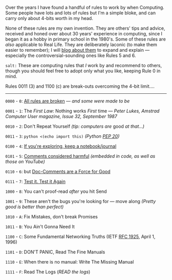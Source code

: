 <!--
.. title: Mike's 4-Bit Rules of Computing
.. slug: 4-bit-rules
.. date: 2015-03-18 11:36:26 UTC+11:00
.. tags: 4-bit-rules
.. category: 
.. link: 
.. description: 
.. type: text
-->

Over the years I have found a handful of rules to work by when
Computing. Some people have lots and lots of rules but I'm a simple
bloke, and can carry only about 4-bits worth in my head.

None of these rules are my own invention. They are others' tips and advice,
received and honed over about 30 years' experience in computing, since I began
it as a hobby in primary school in the 1980's. Some of these rules are *also*
applicable to Real Life. They are deliberately laconic (to make them easier to
remember); I will [blog about them](/tags/4-bit-rules.html) to expand and
explain — especially the controversial-sounding ones like Rules 5 and 6.

`salt:` These are computing rules that *I* work by and recommend to
others, though you should feel free to adopt only what you like,
keeping Rule 0 in mind.

Rules 0011 (3) and 1100 (c) are break-outs overcoming the 4-bit limit….

----

`0000` - `0`: [All rules are broken](/blog/2015/4-bit-rules-of-computing-part-0.html)
     &mdash; *and some were made to be*

`0001` - `1`: The *First Law*: Nothing works *First* time
     &mdash; *Peter Lukes, Amstrad Computer User magazine, Issue 32, September 1987*

`0010` - `2`: Don't Repeat Yourself
      *(tip: computers are* good *at that&hellip;)*

`0011` - `3`: `python <(echo import this)`
      *(Python [PEP 20](https://www.python.org/dev/peps/pep-0020/))*

`0100` - `4`: [If you're exploring, keep a notebook/journal](/blog/2015/4-bit-rules-of-computing-part-1.html)

`0101` - `5`: [Comments considered harmful](/blog/2015/4-bit-rules-of-computing-part-2.html)
     *(embedded in code, as well as those on YouTube)*

`0110` - `6`: but [Doc-Comments are a Force for Good](/blog/2018/4-bits-part3.html)

`0111` - `7`: [Test it. Test it Again](/blog/2018/4-bits-part4.html)

`1000` - `8`: You can't proof-read *after* you hit Send

`1001` - `9`: These aren't the bugs you're looking for &mdash; move along
     *(Pretty good is better than perfect)*

`1010` - `A`: Fix Mistakes, don't break Promises

`1011` - `B`: You Ain't Gonna Need It

`1100` - `C`: Some Fundamental Networking Truths (IETF [RFC 1925](https://tools.ietf.org/html/rfc1925), April 1, 1996)

`1101` - `D`: DON'T PANIC, Read The Fine Manuals

`1110` - `E`: When there is no manual: Write The Missing Manual

`1111` - `F`: Read The Logs
     (*READ the logs*)
 
